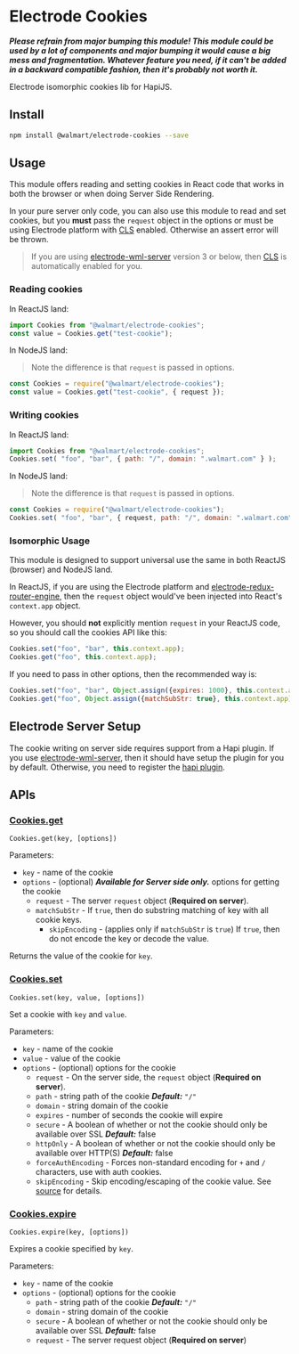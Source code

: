 # Electrode Cookies

**_Please refrain from major bumping this module!  This module could be used by a lot of components and major bumping it would cause a big mess and fragmentation.  Whatever feature you need, if it can't be added in a backward compatible fashion, then it's probably not worth it._**

Electrode isomorphic cookies lib for HapiJS.

## Install

```bash
npm install @walmart/electrode-cookies --save
```

## Usage

This module offers reading and setting cookies in React code that works in both the browser or when doing Server Side Rendering.

In your pure server only code, you can also use this module to read and set cookies, but you **must** pass the `request` object in the options or must be using Electrode platform with [CLS] enabled.  Otherwise an assert error will be thrown.

> If you are using [electrode-wml-server] version 3 or below, then [CLS] is automatically enabled for you.

### Reading cookies

In ReactJS land:

```js
import Cookies from "@walmart/electrode-cookies";
const value = Cookies.get("test-cookie");
```

In NodeJS land:

> Note the difference is that `request` is passed in options.

```js
const Cookies = require("@walmart/electrode-cookies");
const value = Cookies.get("test-cookie", { request });
```

### Writing cookies

In ReactJS land:

```js
import Cookies from "@walmart/electrode-cookies";
Cookies.set( "foo", "bar", { path: "/", domain: ".walmart.com" } );
```

In NodeJS land:

> Note the difference is that `request` is passed in options.

```js
const Cookies = require("@walmart/electrode-cookies");
Cookies.set( "foo", "bar", { request, path: "/", domain: ".walmart.com" } );
```

### Isomorphic Usage

This module is designed to support universal use the same in both ReactJS (browser) and NodeJS land.

In ReactJS, if you are using the Electrode platform and [electrode-redux-router-engine], then the `request` object would've been injected into React's `context.app` object.

However, you should **not** explicitly mention `request` in your ReactJS code, so you should call the cookies API like this:

```js
Cookies.set("foo", "bar", this.context.app);
Cookies.get("foo", this.context.app);
```

If you need to pass in other options, then the recommended way is:

```js
Cookies.set("foo", "bar", Object.assign({expires: 1000}, this.context.app));
Cookies.get("foo", Object.assign({matchSubStr: true}, this.context.app));
```

## Electrode Server Setup

The cookie writing on server side requires support from a Hapi plugin.  If you use [electrode-wml-server], then it should have setup the plugin for you by default.  Otherwise, you need to register the [hapi plugin](hapi-plugin.js).

## APIs

### [Cookies.get](#cookiesget)

`Cookies.get(key, [options])`

Parameters:

-   `key` - name of the cookie
-   `options` - (optional) **_Available for Server side only._**  options for getting the cookie
    -   `request` - The server `request` object (**Required on server**).
    -   `matchSubStr` - If `true`, then do substring matching of key with all cookie keys.
        -   `skipEncoding` - (applies only if `matchSubStr` is `true`) If `true`, then do not encode the key or decode the value.

Returns the value of the cookie for `key`.

### [Cookies.set](#cookiesset)

`Cookies.set(key, value, [options])`

Set a cookie with `key` and `value`.

Parameters:

-   `key` - name of the cookie
-   `value` - value of the cookie
-   `options` - (optional) options for the cookie
    -   `request` - On the server side, the `request` object (**Required on server**).
    -   `path` - string path of the cookie **_Default:_** `"/"`
    -   `domain` - string domain of the cookie
    -   `expires` - number of seconds the cookie will expire
    -   `secure` - A boolean of whether or not the cookie should only be available over SSL **_Default:_** false
    -   `httpOnly` - A boolean of whether or not the cookie should only be available over HTTP(S) **_Default:_** false
    -   `forceAuthEncoding` - Forces non-standard encoding for `+` and `/` characters, use with auth cookies.
    -   `skipEncoding` - Skip encoding/escaping of the cookie value. See [source](https://gecgithub01.walmart.com/electrode/electrode-cookies/blob/master/lib/index.js) for details.

### [Cookies.expire](#cookiesexpire)

`Cookies.expire(key, [options])`

Expires a cookie specified by `key`.

Parameters:

-   `key` - name of the cookie
-   `options` - (optional) options for the cookie
    -   `path` - string path of the cookie **_Default:_** `"/"`
    -   `domain` - string domain of the cookie
    -   `secure` - A boolean of whether or not the cookie should only be available over SSL **_Default:_** false
    -   `request` - The server request object (**Required on server**)

[electrode-wml-server]: https://gecgithub01.walmart.com/electrode/electrode-wml-server

[electrode-redux-router-engine]: https://gecgithub01.walmart.com/electrode/electrode-redux-router-engine

[cls]: https://gecgithub01.walmart.com/electrode/electrode-cls-provider
